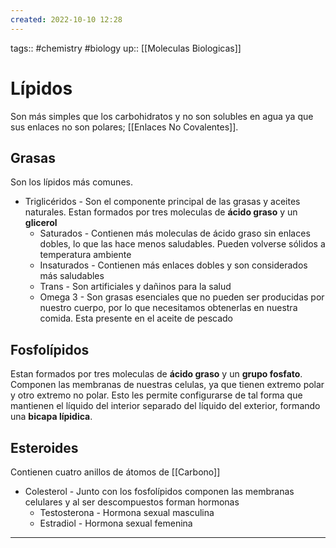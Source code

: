 ```yaml
---
created: 2022-10-10 12:28
---
```

tags:: #chemistry #biology 
up:: [[Moleculas Biologicas]]
# Lípidos
Son más simples que los carbohidratos y no son solubles en agua ya que sus enlaces no son polares; [[Enlaces No Covalentes]].

## Grasas
Son los lípidos más comunes.
- Triglicéridos - Son el componente principal de las grasas y aceites naturales. Estan formados por tres moleculas de **ácido graso** y un **glicerol**
	- Saturados - Contienen más moleculas de ácido graso sin enlaces dobles, lo que las hace menos saludables. Pueden volverse sólidos a temperatura ambiente
	- Insaturados - Contienen más enlaces dobles y son considerados más saludables
	- Trans - Son artificiales y dañinos para la salud
	- Omega 3 - Son grasas esenciales que no pueden ser producidas por nuestro cuerpo, por lo que necesitamos obtenerlas en nuestra comida. Esta presente en el aceite de pescado

## Fosfolípidos
Estan formados por tres moleculas de **ácido graso** y un **grupo fosfato**. Componen las membranas de nuestras celulas, ya que tienen extremo polar y otro extremo no polar. Esto les permite configurarse de tal forma que mantienen el líquido del interior separado del líquido del exterior, formando una **bicapa lípidica**.

## Esteroides
Contienen cuatro anillos de átomos de [[Carbono]]
- Colesterol - Junto con los fosfolípidos componen las membranas celulares y al ser descompuestos forman hormonas
	- Testosterona - Hormona sexual masculina
	- Estradiol - Hormona sexual femenina
___
